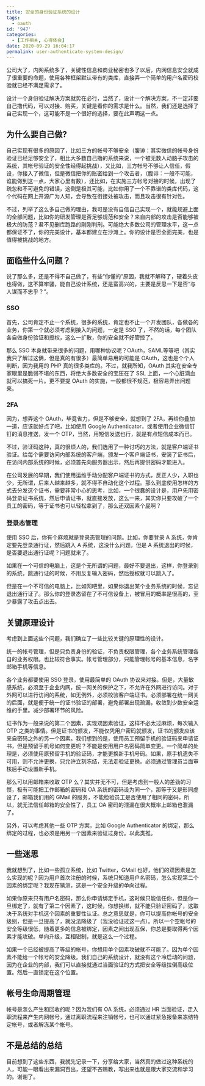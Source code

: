 ```yaml
---
title: 安全的身份验证系统的设计
tags:
  - oauth
id: '947'
categories:
  - [工作相关, 心得体会]
date: 2020-09-29 16:04:17
permalink: user-authenticate-system-design/
---
```


公司大了，内网系统多了，关键性信息和商业秘密也多了以后，内网信息安全就成了很重要的命题，使用各种框架默认带有的类库，直接弄一个简单的用户名密码校验就已经不满足需求了。

设计一个身份验证解决方案就势在必行，当然了，设计一个解决方案，不一定非要自己撸代码，可以对接、购买，关键是看你的需求是什么。当然，我们还是选择了自己实现一个，这可能不是一个很好的选择，要在此声明这一点。
<!-- more -->
## 为什么要自己做?

自己实现有很多的原因了，比如三方的帐号不够安全（腹诽：其实微信的帐号身份验证已经足够安全了，相比大多数自己撸的系统来说，一个被无数人动脑子攻击的系统，其帐号验证的安全性经得起挑战），又比如，三方帐号不够让人信任，假设，你接入了微信，但是微信把你的账密给到一个攻击者，（腹诽：一般不可能，谁能做到这一点，大家心里有数），还比如，在实施三方帐号对接的时候，出现了疏忽和不可避免的错误，这倒是极其可能，比如你用了一个不靠谱的类库代码，这个代码在网上开源广为人知，会导致在衔接处被攻击，而且攻击很有针对性。

不过，列举了这么多自己做的理由，我可是没有自信自己实现一个，就能规避上面的全部问题，比如你的研发管理是否足够规范和安全？来自内部的攻击是否能够被极大的防范？君不见删库跑路的刚刚判刑。可能绝大多数公司的管理水平，这一点都保证不了，你的完美设计，基本都建立在沙滩上。你的设计是否全面完美，也是值得被挑战的地方。

## 面临些什么问题？

说了那么多，还是不得不自己做了，有些“你懂的”原因，我就不解释了，硬着头皮也得做，这不算牢骚，能自己设计系统，还是蛮高兴的，主要是反思一下是否“与人谋而不忠乎？”。

### SSO

首先，公司肯定不止一个系统，很多的系统，肯定也不止一个开发团队，各做各的业务，你第一个就必须考虑到接入的问题，一定是 SSO 了，不然的话，每个团队各自做身份验证和授权，这么一扩散，你的安全就不好管控了。

那么 SSO 本身就带来很多的问题，用哪种协议呢？OAuth，SAML等等吧（其实我只了解过这俩，但是真的有很多）最简单易用的可能是 OAuth，这也是个个人判断，因为我用的 PHP 真的很多类库的。不过，就我所知，OAuth 其实在安全专家眼里是脆弱不堪的东西，将绝大多数安全的宝压在了 SSL 上面，一个心脏滴血就可以搞死一片。更不要提 OAuth 的实施，一般都很不规范，极容易弄出问题来。

### 2FA

因为，想弄这个 OAuth，毕竟省力，但是不够安全，就想到了 2FA，再给你叠加一道，应该就好点了吧，比如使用 Google Authenticator，或者使用企业微信钉钉的消息推送，发一个 OTP，当然，用短信发送也行，就是有点短信成本而已。

不过，验证码这种，真的很烦人的，我们选用了一种讨巧的方法，就是客户端证书验证。给每个需要访问内部系统的客户端，颁发一个客户端证书，安装了证书后，在访问内部系统的时候，必须首先向服务器出示，然后再提供密码才能进入。

在公司发展的早期，我们使用运维手动分配客户端证书的方式，反正人少，入职也少，无所谓，后来人越来越多，就不得不自动化这个过程。那么到底使用怎样的方式去分发这个证书，需要非常小心的思考，比如，一个很蠢的设计是，用户先用密码登录证书系统，然后申请证书，就直接发放，这么一来，其实你只要攻破了一个员工的密码，等于证书也可以轻松拿到了，那么还双因素个屁啊？

### 登录态管理

使用 SSO 后，你有个麻烦就是登录态管理的问题。比如，你要登录 A 系统，你肯定要先登录通行证，然后跳入 A 系统，这没什么问题，但是 A 系统退出的时候，是否要退出通行证呢？问题就来了。

如果在一个可信的电脑上，这是个无所谓的问题，最好不要退出，这样，你登录别的系统，跳通行证的时候，不用反复输入密码，然后授权就可以跳入了。

但是在一个不可信的电脑上，比如网吧里，如果你退出某个业务系统的时候，忘记退出通行证了。那么你的登录态留在了不可信设备上，被冒用的概率是很高的，至少暴露了攻击点出去。

## 关键原理设计

考虑到上面这些个问题，我们确立了一些比较关键的原理性的设计。

统一的帐号管理，但是只负责身份的验证，不负责权限管理，各个业务系统管理各自的业务权限。也比较符合事实。帐号管理部分，只能管理帐号的基本信息，名字邮箱手机等信息。

各个业务都要使用 SSO 登录，使用最简单的 OAuth 协议来对接。但是，大量敏感系统，必须至于企业内网，统一网关的保护之下，不允许在外网进行访问。对于外网可以进行访问的系统，如无例外，必须校验客户端证书。必须部署在统一网关的后面，就是便于统一的证书验证的部署，避免部署出现疏漏，收敛到少数安全运维的手里。减少部署环节的风险。

证书作为一般来说的第二个因素，实现双因素验证，这样不必太过麻烦，每次输入 OTP 之类的事情。但是证书的颁发，不能仅凭用户密码就颁发，证书的颁发应该来自密码之外的另一个因素。我们想到的是，使用员工预留手机的验证码来申请证书，但是预留手机号如何变更呢？不能是使用用户名密码简单变更。一个简单的处理是，必须使用原预留手机的验证码，才能更换新手机号码。如果，原手机遗失不可用，则不允许更换，只允许立刻冻结，无法走验证更换。必须通过管理员当面审核后手动设置新手机。

那么可以用邮箱来收取 OTP 么？其实并无不可，但是考虑到一般人的差劲的习惯，极有可能把工作邮箱的密码和 OA 系统的密码设为同一个，那等于又是形同虚设了，邮箱我们用的 GMail 的服务，不能检验员工是否使用了相同的密码，所以，就无法信任邮箱的安全性了，员工 OA 密码的泄漏在很大概率上邮箱也泄漏了。

另外，可以考虑其他一些 OTP 方案，比如 Google Authenticator 的绑定，那么绑定的过程，也必须是用另一个因素来验证过身份。以此类推。

## 一些迷思

我就想到了，比如一些孤立系统，比如 Twitter，GMail 也好，他们的双因素是怎么实现的呢？因为用户首次注册的时候，系统只知道用户名密码，怎么实现第二个因素的绑定呢？我现在猜测，这是一个安全升级的单向过程。

如果你原来只有用户名密码，那么你申请绑定手机，这时候只能信任你，但是你一旦绑定了，就有了第二个因素了，这时候，你想换绑，就不能只验证密码了，这取决于系统对手机这个因素的重要性认证。总之意思就是，你可以提高你帐号的安全级别，但是一旦提高了，就没法降级了（我没验证过这一点）。所以一个空帐号的安全等级很低，随着更多的信息被绑定，因素之间出现互保，你总是要取得两个因素才能攻破。单向升级，互相钳制，就是这么一个过程。

如果一个已经被提高了等级的帐号，你想用单个因素攻破就不可能了。因为单个因素不能给一个帐号的安全降级。我们自己的系统设计，就没有这个冷启动的问题，因为在企业的内部，我们可以直接就通过当面验证的方式把安全等级拉倒高级位置。然后一直锁定在这个位置。

## 帐号生命周期管理

帐号是怎么产生和回收的呢？因为我们有 OA 系统，必须通过 HR 当面验证，走入职流程来产生内网帐号，通过离职流程来注销帐号，也可以通过紧急报备来冻结特定帐号，或者解冻某个帐号。

## 不是总结的总结

目前想到了这些东西，我就先记录一下，分享给大家，当然真的做过这种系统的人，可能一眼看出来漏洞百出，还望不吝赐教，写出来也就是跟大家交流和学习的。谢谢了。